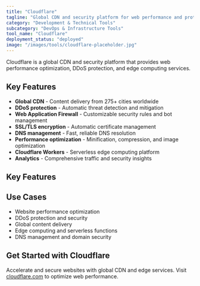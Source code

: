 ```yaml
---
title: "Cloudflare"
tagline: "Global CDN and security platform for web performance and protection"
category: "Development & Technical Tools"
subcategory: "DevOps & Infrastructure Tools"
tool_name: "Cloudflare"
deployment_status: "deployed"
image: "/images/tools/cloudflare-placeholder.jpg"
---
```

Cloudflare is a global CDN and security platform that provides web performance optimization, DDoS protection, and edge computing services.

## Key Features

- **Global CDN** - Content delivery from 275+ cities worldwide
- **DDoS protection** - Automatic threat detection and mitigation
- **Web Application Firewall** - Customizable security rules and bot management
- **SSL/TLS encryption** - Automatic certificate management
- **DNS management** - Fast, reliable DNS resolution
- **Performance optimization** - Minification, compression, and image optimization
- **Cloudflare Workers** - Serverless edge computing platform
- **Analytics** - Comprehensive traffic and security insights

## Key Features


## Use Cases

- Website performance optimization
- DDoS protection and security
- Global content delivery
- Edge computing and serverless functions
- DNS management and domain security

## Get Started with Cloudflare

Accelerate and secure websites with global CDN and edge services. Visit [cloudflare.com](https://cloudflare.com) to optimize web performance.